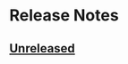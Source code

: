 # Release Notes

## [Unreleased](https://github.com/ixocreate/database-package/compare/0.1.0...develop)
